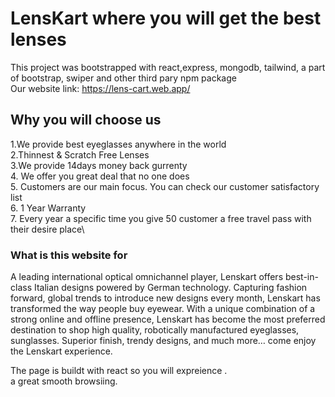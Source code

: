 # LensKart where you will get the best lenses

This project was bootstrapped with react,express, mongodb, tailwind, a part of bootstrap, swiper and other third pary npm package \
Our website link: https://lens-cart.web.app/

## Why you will choose us

1.We provide best eyeglasses anywhere in the world \
2.Thinnest & Scratch Free Lenses \
3.We provide 14days money back gurrenty\
4. We offer you great deal that no one does \
5. Customers are our main focus. You can check our customer satisfactory list\
6. 1 Year Warranty\
7. Every year a specific time you give 50 customer a free travel pass with their desire place\


### What is this website for

A leading international optical omnichannel player, Lenskart offers best-in-class Italian designs powered by German technology. Capturing fashion forward, global trends to introduce new designs every month, Lenskart has transformed the way people buy eyewear. With a unique combination of a strong online and offline presence, Lenskart has become the most preferred destination to shop high quality, robotically manufactured eyeglasses, sunglasses. Superior finish, trendy designs, and much more… come enjoy the Lenskart experience.

The page is buildt with react so you will expreience .\
a great smooth browsiing.
